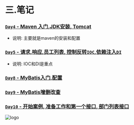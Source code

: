 
# 三.笔记

###  [`Day4` - Maven 入门,JDK安装, Tomcat](/Javaweb2023/note/day4.md) 

- 说明: 主要就是maven的安装和配置

###  [`Day5` - 请求,响应,员工列表, 控制反转`IOC`,依赖注入`DI`](/Javaweb2023/note/day5.md) 

- 说明: IOC和DI是重点

###  [`Day8` - MyBatis入门,配置](/Javaweb2023/note/day8.md) 
###  [`Day9` - MyBatis增删改查](/Javaweb2023/note/day9.md) 

###  [`Day10` - 开始案例, 准备工作和第一个接口, 部门列表接口](/Javaweb2023/note/day10.md) 


![logo](../../_media/img/java/day9_a1.png ':size=300')